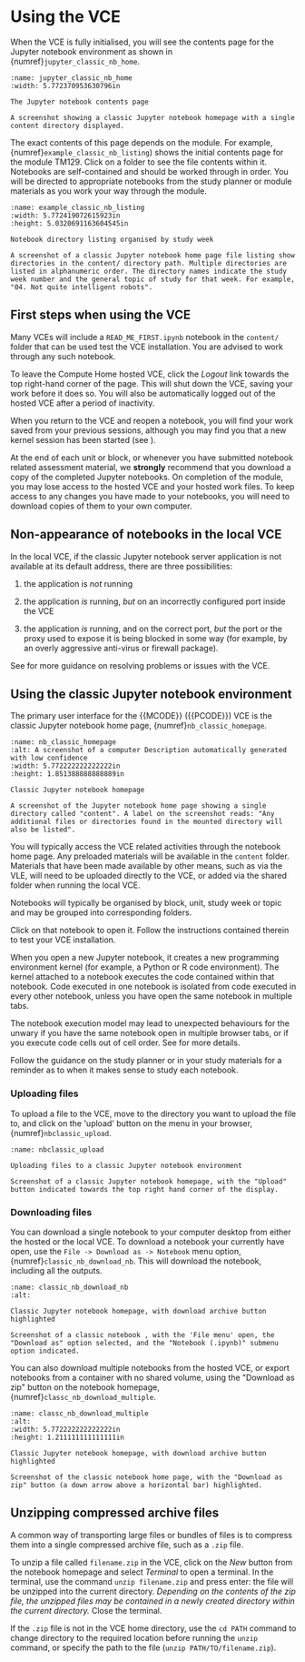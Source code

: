 # Using the VCE

When the VCE is fully initialised, you will see the contents page for the Jupyter notebook environment as shown in {numref}`jupyter_classic_nb_home`.

```{figure} md_assets/media/image4.png
:name: jupyter_classic_nb_home
:width: 5.772370953630796in

The Jupyter notebook contents page

A screenshot showing a classic Jupyter notebook homepage with a single content directory displayed.

```

The exact contents of this page depends on the module. For example, {numref}`example_classic_nb_listing`) shows the initial contents page for the module TM129. Click on a folder to see the file contents within it. Notebooks are self-contained and should be worked through in order. You will be directed to appropriate notebooks from the study planner or module materials as you work your way through the module.

```{figure} md_assets/media/image5.png
:name: example_classic_nb_listing
:width: 5.772419072615923in
:height: 5.0320691163604545in

Notebook directory listing organised by study week

A screenshot of a classic Jupyter notebook home page file listing show directories in the content/ directory path. Multiple directories are listed in alphanumeric order. The directory names indicate the study week number and the general topic of study for that week. For example, "04. Not quite intelligent robots".

```

## First steps when using the VCE

Many VCEs will include a `READ_ME_FIRST.ipynb` notebook in the `content/` folder that can be used test the VCE installation. You are advised to work through any such notebook.

To leave the Compute Home hosted VCE, click the *Logout* link towards the top right-hand corner of the page. This will shut down the VCE, saving your work before it does so. You will also be automatically logged out of the hosted VCE after a period of inactivity.

When you return to the VCE and reopen a notebook, you will find your work saved from your previous sessions, although you may find you that a new kernel session has been started (see [](g-jupyter-notebook-gotchas)).

At the end of each unit or block, or whenever you have submitted notebook related assessment material, we **strongly** recommend that you download a copy of the completed Jupyter notebooks. On completion of the module, you may lose access to the hosted VCE and your hosted work files. To keep access to any changes you have made to your notebooks, you will need to download copies of them to your own computer.

## Non-appearance of notebooks in the local VCE

In the local VCE, if the classic Jupyter notebook server application is not available at its default address, there are three possibilities:

1. the application is *not* running

2. the application *is* running, *but* on an incorrectly configured port inside the VCE

3. the application *is* running, and on the correct port, *but* the port or the proxy used to expose it is being blocked in some way (for example, by an overly aggressive anti-virus or firewall package).

See [](g-troubleshooting) for more guidance on resolving problems or issues with the VCE.

## Using the classic Jupyter notebook environment

The primary user interface for the {{MCODE}} ({{PCODE}}) VCE is the classic Jupyter notebook home page, {numref}`nb_classic_homepage`.

```{figure} md_assets/media/nb_classic_homepage.png
:name: nb_classic_homepage
:alt: A screenshot of a computer Description automatically generated with low confidence
:width: 5.772222222222222in
:height: 1.851388888888889in

Classic Jupyter notebook homepage

A screenshot of the Jupyter notebook home page showing a single directory called "content". A label on the screenshot reads: "Any additional files or directories found in the mounted directory will also be listed".

```

You will typically access the VCE related activities through the notebook home page. Any preloaded materials will be available in the `content` folder. Materials that have been made available by other means, such as via the VLE, will need to be uploaded directly to the VCE, or added via the shared folder when running the local VCE.

 Notebooks will typically be organised by block, unit, study week or topic and may be grouped into corresponding folders.


Click on that notebook to open it. Follow the instructions contained therein to test your VCE installation.

When you open a new Jupyter notebook, it creates a new programming environment kernel (for example, a Python or R code environment). The kernel attached to a notebook executes the code contained within that notebook. Code executed in one notebook is isolated from code executed in every other notebook, unless you have open the same notebook in multiple tabs.

The notebook execution model may lead to unexpected behaviours for the unwary if you have the same notebook open in multiple browser tabs, or if you execute code cells out of cell order. See [](g-jupyter-notebook-gotchas) for more details.

Follow the guidance on the study planner or in your study materials for a reminder as to when it makes sense to study each notebook.

### Uploading files

To upload a file to the VCE, move to the directory you want to upload the file to, and click on the 'upload' button on the menu in your browser, {numref}`nbclassic_upload`.

```{figure} md_assets/media/nb_classic_upload.png
:name: nbclassic_upload

Uploading files to a classic Jupyter notebook environment

Screenshot of a classic Jupyter notebook homepage, with the "Upload" button indicated towards the top right hand corner of the display.

```

### Downloading files


You can download a single notebook to your computer desktop from either the hosted or the local VCE. To download a notebook your currently have open, use the `File -> Download as -> Notebook` menu option, {numref}`classic_nb_download_nb`. This will download the notebook, including all the outputs.

```{figure} md_assets/media/nbclassic_nb_download.png
:name: classic_nb_download_nb
:alt: 

Classic Jupyter notebook homepage, with download archive button highlighted

Screenshot of a classic notebook , with the 'File menu' open, the "Download as" option selected, and the "Notebook (.ipynb)" submenu option indicated.

```

You can also download multiple notebooks from the hosted VCE, or export notebooks from a container with no shared volume, using the "Download as zip" button on the notebook homepage, {numref}`classc_nb_download_multiple`.

```{figure} md_assets/media/image19.png
:name: classc_nb_download_multiple
:alt: 
:width: 5.772222222222222in
:height: 1.211111111111111in

Classic Jupyter notebook homepage, with download archive button highlighted

Screenshot of the classic notebook home page, with the "Download as zip" button (a down arrow above a horizontal bar) highlighted.

```

## Unzipping compressed archive files

A common way of transporting large files or bundles of files is to compress them into a single compressed archive file, such as a `.zip` file.

To unzip a file called `filename.zip` in the VCE, click on the *New* button from the notebook homepage and select *Terminal* to open a terminal. In the terminal, use the command `unzip filename.zip` and press enter: the file will be unzipped into the current directory. *Depending on the contents of the zip file, the unzipped files may be contained in a newly created directory within the current directory.* Close the terminal.

If the `.zip` file is not in the VCE home directory, use the `cd PATH` command to change directory to the required location before running the `unzip` command, or specify the path to the file (`unzip PATH/TO/filename.zip`).
